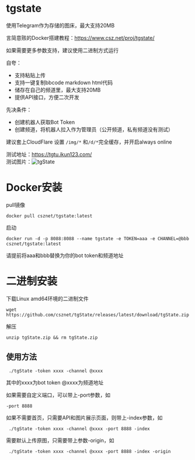 # tgstate

使用Telegram作为存储的图床，最大支持20MB

言简意赅的Docker搭建教程：https://www.csz.net/proj/tgstate/

如果需要更多参数支持，建议使用二进制方式运行

自夸：
 - 支持粘贴上传
 - 支持一键复制bbcode markdown html代码
 - 储存在自己的频道里，最大支持20MB
 - 提供API接口，方便二次开发

先决条件：
 - 创建机器人获取Bot Token
 - 创建频道，将机器人拉入作为管理员（公开频道，私有频道没有测试）

建议套上CloudFlare 设置 ```/img/*``` 和```/d/*```完全缓存，并开启always online  

测试地址：https://tgtu.ikun123.com/  
测试图片：![tgState](https://tgtu.ikun123.com/img/364.jpg)


Docker安装
====

pull镜像
```
docker pull csznet/tgstate:latest
```

启动
```
docker run -d -p 8088:8088 --name tgstate -e TOKEN=aaa -e CHANNEL=@bbb csznet/tgstate:latest
```

请提前将aaa和bbb替换为你的bot token和频道地址


 二进制安装
====
 下载Linux amd64环境的二进制文件
 ```
 wget https://github.com/csznet/tgState/releases/latest/download/tgState.zip
 ```
 解压
 ```
 unzip tgState.zip && rm tgState.zip
 ```
 使用方法
----

```
 ./tgState -token xxxx -channel @xxxx
```

其中的xxxx为bot token @xxxx为频道地址

如果需要自定义端口，可以带上-port参数，如
```
-port 8888
```
如果不需要首页，只需要API和图片展示页面，则带上-index参数，如
```
 ./tgState -token xxxx -channel @xxxx -port 8888 -index
 ```  
需要默认上传原图，只需要带上参数-origin，如  
```
 ./tgState -token xxxx -channel @xxxx -port 8888 -index -origin
 ```